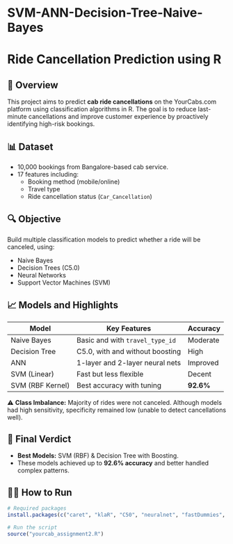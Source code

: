 # SVM-ANN-Decision-Tree-Naive-Bayes
# Ride Cancellation Prediction using R

## 🚖 Overview

This project aims to predict **cab ride cancellations** on the YourCabs.com platform using classification algorithms in R. The goal is to reduce last-minute cancellations and improve customer experience by proactively identifying high-risk bookings.

## 📊 Dataset

- 10,000 bookings from Bangalore-based cab service.
- 17 features including:
  - Booking method (mobile/online)
  - Travel type
  - Ride cancellation status (`Car_Cancellation`)

## 🔍 Objective

Build multiple classification models to predict whether a ride will be canceled, using:

- Naive Bayes
- Decision Trees (C5.0)
- Neural Networks
- Support Vector Machines (SVM)

## 📈 Models and Highlights

| Model                | Key Features                         | Accuracy     |
|---------------------|--------------------------------------|--------------|
| Naive Bayes         | Basic and with `travel_type_id`      | Moderate     |
| Decision Tree       | C5.0, with and without boosting       | High         |
| ANN                 | 1-layer and 2-layer neural nets       | Improved     |
| SVM (Linear)        | Fast but less flexible                | Decent       |
| SVM (RBF Kernel)    | Best accuracy with tuning             | **92.6%**    |

⚠️ **Class Imbalance:** Majority of rides were not canceled. Although models had high sensitivity, specificity remained low (unable to detect cancellations well).

## 🧠 Final Verdict

- **Best Models:** SVM (RBF) & Decision Tree with Boosting.
- These models achieved up to **92.6% accuracy** and better handled complex patterns.

## 🧑‍💻 How to Run

```r
# Required packages
install.packages(c("caret", "klaR", "C50", "neuralnet", "fastDummies", "kernlab", "dplyr"))

# Run the script
source("yourcab_assignment2.R")
